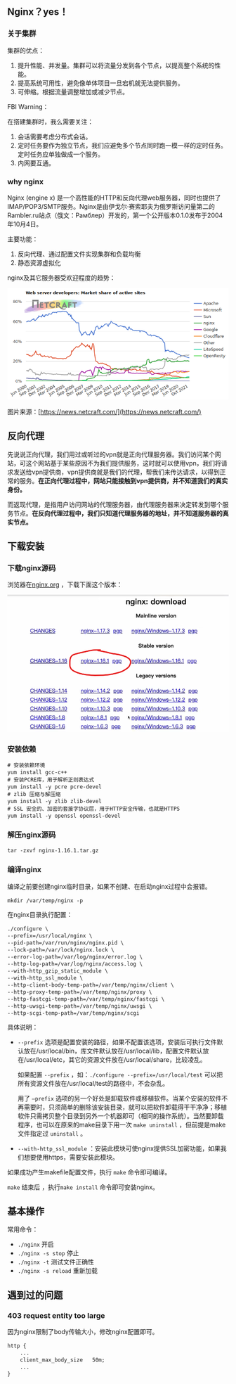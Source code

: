 ## Nginx？yes！

### 关于集群

集群的优点：

1. 提升性能、并发量。集群可以将流量分发到各个节点，以提高整个系统的性能。
2. 提高系统可用性，避免像单体项目一旦宕机就无法提供服务。
3. 可伸缩。根据流量调整增加或减少节点。

FBI Warning：

在搭建集群时，我么需要关注：

1. 会话需要考虑分布式会话。
2. 定时任务要作为独立节点，我们应避免多个节点同时跑一模一样的定时任务。定时任务应单独做成一个服务。
3. 内网要互通。

### why nginx

Nginx (engine x) 是一个高性能的HTTP和反向代理web服务器，同时也提供了IMAP/POP3/SMTP服务。Nginx是由伊戈尔·赛索耶夫为俄罗斯访问量第二的Rambler.ru站点（俄文：Рамблер）开发的，第一个公开版本0.1.0发布于2004年10月4日。

主要功能：

1. 反向代理、通过配置文件实现集群和负载均衡
2. 静态资源虚拟化

nginx及其它服务器受欢迎程度的趋势：

![活跃站点的 Web 服务器市场份额](./nginx.assets/wss-active-share.png)

图片来源：[https://news.netcraft.com/](https://news.netcraft.com/)

## 反向代理

先说说正向代理，我们用过或听过的vpn就是正向代理服务器。我们访问某个网站，可这个网站基于某些原因不为我们提供服务，这时就可以使用vpn，我们将请求发送给vpn提供商，vpn提供商就是我们的代理，帮我们来传达请求，以得到正常的服务。**在正向代理过程中，网站只能接触到vpn提供商，并不知道我们的真实身份。**

而返现代理，是指用户访问网站的代理服务器，由代理服务器来决定转发到哪个服务节点。**在反向代理过程中，我们只知道代理服务器的地址，并不知道服务器的真实节点。**

## 下载安装

### 下载nginx源码

浏览器在[nginx.org](nginx.org) ，下载下面这个版本：

![image-20220214220251855](./nginx.assets/image-20220214220251855.png)

### 安装依赖

```shell
# 安装依赖环境
yum install gcc-c++
# 安装PCRE库，用于解析正则表达式
yum install -y pcre pcre-devel
# zlib 压缩与解压缩
yum install -y zlib zlib-devel
# SSL 安全的、加密的套接字协议层，用于HTTP安全传输，也就是HTTPS
yum install -y openssl openssl-devel
```

### 解压nginx源码

```shell
tar -zxvf nginx-1.16.1.tar.gz
```

### 编译nginx

编译之前要创建nginx临时目录，如果不创建、在启动nginx过程中会报错。

```shell
mkdir /var/temp/nginx -p
```

在nginx目录执行配置：

```shell
./configure \
--prefix=/usr/local/nginx \
--pid-path=/var/run/nginx/nginx.pid \
--lock-path=/var/lock/nginx.lock \
--error-log-path=/var/log/nginx/error.log \
--http-log-path=/var/log/nginx/access.log \
--with-http_gzip_static_module \
--with-http_ssl_module \
--http-client-body-temp-path=/var/temp/nginx/client \
--http-proxy-temp-path=/var/temp/nginx/proxy \
--http-fastcgi-temp-path=/var/temp/nginx/fastcgi \
--http-uwsgi-temp-path=/var/temp/nginx/uwsgi \
--http-scgi-temp-path=/var/temp/nginx/scgi
```

具体说明：

- `--prefix` 选项是配置安装的路径，如果不配置该选项，安装后可执行文件默认放在/usr/local/bin，库文件默认放在/usr/local/lib，配置文件默认放在/usr/local/etc，其它的资源文件放在/usr/local/share，比较凌乱。

  如果配置 `--prefix` ，如：`./configure --prefix=/usr/local/test` 可以把所有资源文件放在/usr/local/test的路径中，不会杂乱。

  用了 `—prefix` 选项的另一个好处是卸载软件或移植软件。当某个安装的软件不再需要时，只须简单的删除该安装目录，就可以把软件卸载得干干净净；移植软件只需拷贝整个目录到另外一个机器即可（相同的操作系统）。当然要卸载程序，也可以在原来的make目录下用一次 `make uninstall` ，但前提是make文件指定过 `uninstall` 。

- `--with-http_ssl_module` ：安装此模块可使nginx提供SSL加密功能，如果我们想要使用https，需要安装此模块。



如果成功产生makefile配置文件，执行 `make` 命令即可编译。

`make` 结束后 ，执行`make install` 命令即可安装nginx。

## 基本操作

常用命令：

- `./nginx` 开启
- `./nginx -s stop` 停止
- `./nginx -t` 测试文件正确性
- `./nginx -s reload` 重新加载



## 遇到过的问题

### 403 request entity too large

因为nginx限制了body传输大小，修改nginx配置即可。

```nginx
http {
    ...
    client_max_body_size   50m;
    ...
}
```


